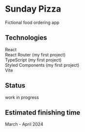 # Sunday Pizza
Fictional food ordering app

## Technologies
React\
React Router (my first project)\
TypeScript (my first project)\
Styled Components (my first project)\
Vite

## Status
work in progress

## Estimated finishing time
March - April 2024
